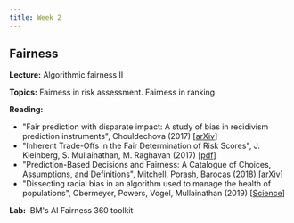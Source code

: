 ```yaml
---
title: Week 2
---
```


## Fairness

**Lecture:** Algorithmic fairness II

**Topics:** Fairness in risk assessment. Fairness in ranking.

**Reading:**

*   "Fair prediction with disparate impact: A study of bias in recidivism prediction instruments", Chouldechova (2017) [[arXiv](https://arxiv.org/abs/1703.00056)]     
*   "Inherent Trade-Offs in the Fair Determination of Risk Scores", J. Kleinberg, S. Mullainathan, M. Raghavan (2017) [[pdf](http://drops.dagstuhl.de/opus/volltexte/2017/8156/pdf/LIPIcs-ITCS-2017-43.pdf)]  
*   "Prediction-Based Decisions and Fairness: A Catalogue of Choices, Assumptions, and Definitions", Mitchell, Porash, Barocas (2018) [[arXiv](https://arxiv.org/abs/1811.07867)]  
*   "Dissecting racial bias in an algorithm used to manage the health of populations", Obermeyer, Powers, Vogel, Mullainathan (2019) [[Science](https://science.sciencemag.org/content/366/6464/447)]

**Lab:** IBM's AI Fairness 360 toolkit
